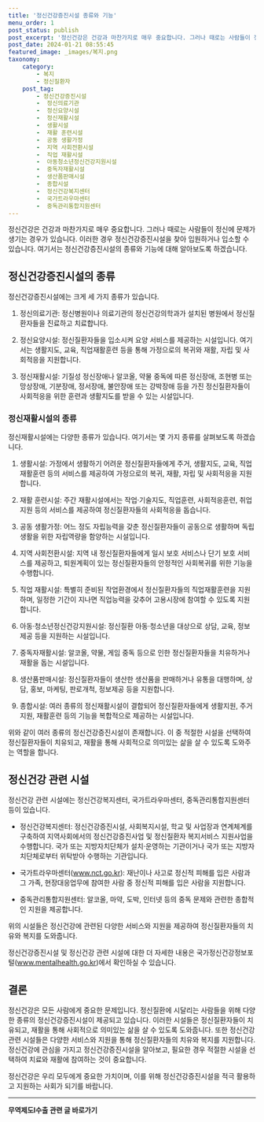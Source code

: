 ```yaml
---
title: '정신건강증진시설 종류와 기능'
menu_order: 1
post_status: publish
post_excerpt: '정신건강은 건강과 마찬가지로 매우 중요합니다. 그러나 때로는 사람들이 정신에 문제가 생기는 경우가 있습니다. 이러한 경우 정신건강증진시설을 찾아 입원하거나 입소할 수 있습니다. 여기서는 정신건강증진시설의 종류와 기능에 대해 알아보도록 하겠습니다.'
post_date: 2024-01-21 08:55:45
featured_image: _images/복지.png
taxonomy:
    category:
        - 복지
        - 정신질환자
    post_tag:
        - 정신건강증진시설
        -  정신의료기관
        -  정신요양시설
        -  정신재활시설
        -  생활시설
        -  재활 훈련시설
        -  공동 생활가정
        -  지역 사회전환시설
        -  직업 재활시설
        -  아동청소년정신건강지원시설
        -  중독자재활시설
        -  생산품판매시설
        -  종합시설
        -  정신건강복지센터
        -  국가트라우마센터
        -  중독관리통합지원센터
---
```



정신건강은 건강과 마찬가지로 매우 중요합니다. 그러나 때로는 사람들이 정신에 문제가 생기는 경우가 있습니다. 이러한 경우 정신건강증진시설을 찾아 입원하거나 입소할 수 있습니다. 여기서는 정신건강증진시설의 종류와 기능에 대해 알아보도록 하겠습니다.

## 정신건강증진시설의 종류

정신건강증진시설에는 크게 세 가지 종류가 있습니다. 

1. 정신의료기관: 정신병원이나 의료기관의 정신건강의학과가 설치된 병원에서 정신질환자들을 진료하고 치료합니다.

2. 정신요양시설: 정신질환자들을 입소시켜 요양 서비스를 제공하는 시설입니다. 여기서는 생활지도, 교육, 직업재활훈련 등을 통해 가정으로의 복귀와 재활, 자립 및 사회적응을 지원합니다.

3. 정신재활시설: 기질성 정신장애나 알코올, 약물 중독에 따른 정신장애, 조현병 또는 망상장애, 기분장애, 정서장애, 불안장애 또는 강박장애 등을 가진 정신질환자들이 사회적응을 위한 훈련과 생활지도를 받을 수 있는 시설입니다.

### 정신재활시설의 종류

정신재활시설에는 다양한 종류가 있습니다. 여기서는 몇 가지 종류를 살펴보도록 하겠습니다.

1. 생활시설: 가정에서 생활하기 어려운 정신질환자들에게 주거, 생활지도, 교육, 직업재활훈련 등의 서비스를 제공하여 가정으로의 복귀, 재활, 자립 및 사회적응을 지원합니다.

2. 재활 훈련시설: 주간 재활시설에서는 작업·기술지도, 직업훈련, 사회적응훈련, 취업지원 등의 서비스를 제공하여 정신질환자들의 사회적응을 돕습니다.

3. 공동 생활가정: 어느 정도 자립능력을 갖춘 정신질환자들이 공동으로 생활하며 독립생활을 위한 자립역량을 함양하는 시설입니다.

4. 지역 사회전환시설: 지역 내 정신질환자들에게 일시 보호 서비스나 단기 보호 서비스를 제공하고, 퇴원계획이 있는 정신질환자들의 안정적인 사회복귀를 위한 기능을 수행합니다.

5. 직업 재활시설: 특별히 준비된 작업환경에서 정신질환자들의 직업재활훈련을 지원하며, 일정한 기간이 지나면 직업능력을 갖추어 고용시장에 참여할 수 있도록 지원합니다.

6. 아동·청소년정신건강지원시설: 정신질환 아동·청소년을 대상으로 상담, 교육, 정보제공 등을 지원하는 시설입니다.

7. 중독자재활시설: 알코올, 약물, 게임 중독 등으로 인한 정신질환자들을 치유하거나 재활을 돕는 시설입니다.

8. 생산품판매시설: 정신질환자들이 생산한 생산품을 판매하거나 유통을 대행하며, 상담, 홍보, 마케팅, 판로개척, 정보제공 등을 지원합니다.

9. 종합시설: 여러 종류의 정신재활시설이 결합되어 정신질환자들에게 생활지원, 주거지원, 재활훈련 등의 기능을 복합적으로 제공하는 시설입니다.

위와 같이 여러 종류의 정신건강증진시설이 존재합니다. 이 중 적절한 시설을 선택하여 정신질환자들이 치유되고, 재활을 통해 사회적으로 의미있는 삶을 살 수 있도록 도와주는 역할을 합니다.

## 정신건강 관련 시설

정신건강 관련 시설에는 정신건강복지센터, 국가트라우마센터, 중독관리통합지원센터 등이 있습니다.

- 정신건강복지센터: 정신건강증진시설, 사회복지시설, 학교 및 사업장과 연계체계를 구축하여 지역사회에서의 정신건강증진사업 및 정신질환자 복지서비스 지원사업을 수행합니다. 국가 또는 지방자치단체가 설치·운영하는 기관이거나 국가 또는 지방자치단체로부터 위탁받아 수행하는 기관입니다.

- 국가트라우마센터(www.nct.go.kr): 재난이나 사고로 정신적 피해를 입은 사람과 그 가족, 현장대응업무에 참여한 사람 중 정신적 피해를 입은 사람을 지원합니다.

- 중독관리통합지원센터: 알코올, 마약, 도박, 인터넷 등의 중독 문제와 관련한 종합적인 지원을 제공합니다.

위의 시설들은 정신건강에 관련된 다양한 서비스와 지원을 제공하여 정신질환자들의 치유와 복지를 도와줍니다.

정신건강증진시설 및 정신건강 관련 시설에 대한 더 자세한 내용은 국가정신건강정보포털(www.mentalhealth.go.kr)에서 확인하실 수 있습니다.

## 결론

정신건강은 모든 사람에게 중요한 문제입니다. 정신질환에 시달리는 사람들을 위해 다양한 종류의 정신건강증진시설이 제공되고 있습니다. 이러한 시설들은 정신질환자들이 치유되고, 재활을 통해 사회적으로 의미있는 삶을 살 수 있도록 도와줍니다. 또한 정신건강 관련 시설들은 다양한 서비스와 지원을 통해 정신질환자들의 치유와 복지를 지원합니다. 정신건강에 관심을 가지고 정신건강증진시설을 알아보고, 필요한 경우 적절한 시설을 선택하여 치료와 재활에 참여하는 것이 중요합니다.

정신건강은 우리 모두에게 중요한 가치이며, 이를 위해 정신건강증진시설을 적극 활용하고 지원하는 사회가 되기를 바랍니다.
<!-- wp:separator -->
<hr class="wp-block-separator has-alpha-channel-opacity"/>
<!-- /wp:separator -->

<!-- wp:group {"backgroundColor":"base","layout":{"type":"constrained"}} -->
<div class="wp-block-group has-base-background-color has-background"><!-- wp:paragraph {"align":"center","fontSize":"medium"} -->
<p class="has-text-align-center has-large-font-size"><strong>무역제도Ⅰ수출 관련 글 바로가기</strong></p>
<!-- /wp:paragraph -->


<!-- wp:latest-posts
{"categories":[{"id":14332,"count":19,"description":"","link":"https://uknowlaw.com/category/%eb%ac%b4%ec%97%ad%ec%a0%9c%eb%8f%84%e2%85%b0%ec%88%98%ec%b6%9c/","name":"무역제도Ⅰ수출","slug":"무역제도Ⅰ수출","taxonomy":"category","parent":0,"meta":[],"_links":{"self":[{"href":"https://uknowlaw.com/wp-json/wp/v2/categories/14332"}],"collection":[{"href":"https://uknowlaw.com/wp-json/wp/v2/categories"}],"about":[{"href":"https://uknowlaw.com/wp-json/wp/v2/taxonomies/category"}],"wp:post_type":[{"href":"https://uknowlaw.com/wp-json/wp/v2/posts?categories=14332"}],"curies":[{"name":"wp","href":"https://api.w.org/{rel}","templated":true}]}}],"postsToShow":100,"excerptLength":28,"postLayout":"grid","columns":2,"featuredImageAlign":"left","featuredImageSizeSlug":"large","fontSize":"small"} /--></div>
<!-- /wp:group -->